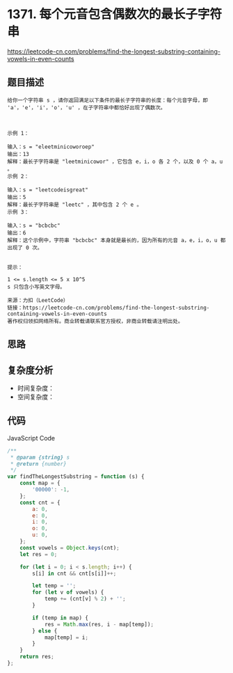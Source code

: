 # 1371. 每个元音包含偶数次的最长子字符串

https://leetcode-cn.com/problems/find-the-longest-substring-containing-vowels-in-even-counts

## 题目描述

```
给你一个字符串 s ，请你返回满足以下条件的最长子字符串的长度：每个元音字母，即 'a'，'e'，'i'，'o'，'u' ，在子字符串中都恰好出现了偶数次。



示例 1：

输入：s = "eleetminicoworoep"
输出：13
解释：最长子字符串是 "leetminicowor" ，它包含 e，i，o 各 2 个，以及 0 个 a，u 。
示例 2：

输入：s = "leetcodeisgreat"
输出：5
解释：最长子字符串是 "leetc" ，其中包含 2 个 e 。
示例 3：

输入：s = "bcbcbc"
输出：6
解释：这个示例中，字符串 "bcbcbc" 本身就是最长的，因为所有的元音 a，e，i，o，u 都出现了 0 次。


提示：

1 <= s.length <= 5 x 10^5
s 只包含小写英文字母。

来源：力扣（LeetCode）
链接：https://leetcode-cn.com/problems/find-the-longest-substring-containing-vowels-in-even-counts
著作权归领扣网络所有。商业转载请联系官方授权，非商业转载请注明出处。
```

## 思路

## 复杂度分析

-   时间复杂度：
-   空间复杂度：

## 代码

JavaScript Code

```js
/**
 * @param {string} s
 * @return {number}
 */
var findTheLongestSubstring = function (s) {
    const map = {
        '00000': -1,
    };
    const cnt = {
        a: 0,
        e: 0,
        i: 0,
        o: 0,
        u: 0,
    };
    const vowels = Object.keys(cnt);
    let res = 0;

    for (let i = 0; i < s.length; i++) {
        s[i] in cnt && cnt[s[i]]++;

        let temp = '';
        for (let v of vowels) {
            temp += (cnt[v] % 2) + '';
        }

        if (temp in map) {
            res = Math.max(res, i - map[temp]);
        } else {
            map[temp] = i;
        }
    }
    return res;
};
```
